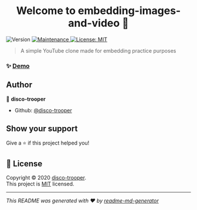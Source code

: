 <h1 align="center">Welcome to embedding-images-and-video 👋</h1>
<p>
  <img alt="Version" src="https://img.shields.io/badge/version-1.0.0-blue.svg?cacheSeconds=2592000" />
  <a href="https://github.com/disco-trooper/embedding-images-and-video/graphs/commit-activity" target="_blank">
    <img alt="Maintenance" src="https://img.shields.io/badge/Maintained%3F-yes-green.svg" />
  </a>
  <a href="https://github.com/disco-trooper/embedding-images-and-video/blob/master/LICENSE" target="_blank">
    <img alt="License: MIT" src="https://img.shields.io/github/license/disco-trooper/embedding-images-and-video" />
  </a>
</p>

> A simple YouTube clone made for embedding practice purposes

### ✨ [Demo](https://disco-trooper.github.io/embedding-images-and-video/)

## Author

👤 **disco-trooper**

* Github: [@disco-trooper](https://github.com/disco-trooper)

## Show your support

Give a ⭐️ if this project helped you!

## 📝 License

Copyright © 2020 [disco-trooper](https://github.com/disco-trooper).<br />
This project is [MIT](https://github.com/disco-trooper/embedding-images-and-video/blob/master/LICENSE) licensed.

***
_This README was generated with ❤️ by [readme-md-generator](https://github.com/kefranabg/readme-md-generator)_